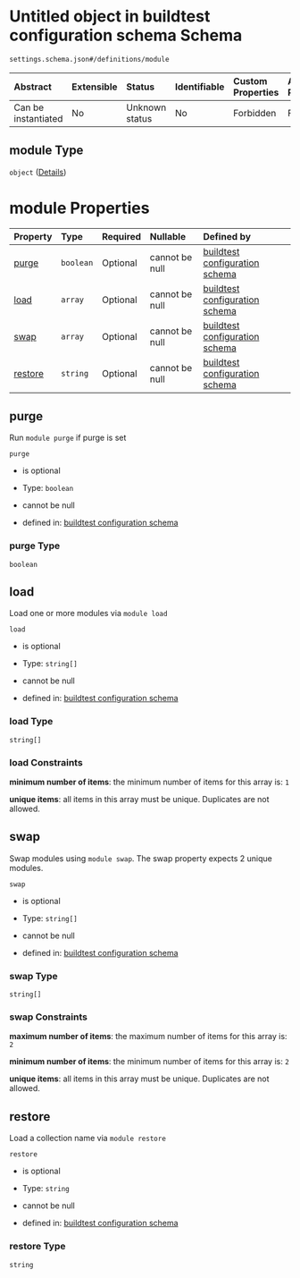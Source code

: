 # Untitled object in buildtest configuration schema Schema

```txt
settings.schema.json#/definitions/module
```



| Abstract            | Extensible | Status         | Identifiable | Custom Properties | Additional Properties | Access Restrictions | Defined In                                                                   |
| :------------------ | :--------- | :------------- | :----------- | :---------------- | :-------------------- | :------------------ | :--------------------------------------------------------------------------- |
| Can be instantiated | No         | Unknown status | No           | Forbidden         | Forbidden             | none                | [settings.schema.json\*](../out/settings.schema.json "open original schema") |

## module Type

`object` ([Details](settings-definitions-module.md))

# module Properties

| Property            | Type      | Required | Nullable       | Defined by                                                                                                                                        |
| :------------------ | :-------- | :------- | :------------- | :------------------------------------------------------------------------------------------------------------------------------------------------ |
| [purge](#purge)     | `boolean` | Optional | cannot be null | [buildtest configuration schema](settings-definitions-module-properties-purge.md "settings.schema.json#/definitions/module/properties/purge")     |
| [load](#load)       | `array`   | Optional | cannot be null | [buildtest configuration schema](definitions-definitions-list_of_strings.md "settings.schema.json#/definitions/module/properties/load")           |
| [swap](#swap)       | `array`   | Optional | cannot be null | [buildtest configuration schema](settings-definitions-module-properties-swap.md "settings.schema.json#/definitions/module/properties/swap")       |
| [restore](#restore) | `string`  | Optional | cannot be null | [buildtest configuration schema](settings-definitions-module-properties-restore.md "settings.schema.json#/definitions/module/properties/restore") |

## purge

Run `module purge` if purge is set

`purge`

*   is optional

*   Type: `boolean`

*   cannot be null

*   defined in: [buildtest configuration schema](settings-definitions-module-properties-purge.md "settings.schema.json#/definitions/module/properties/purge")

### purge Type

`boolean`

## load

Load one or more modules via `module load`

`load`

*   is optional

*   Type: `string[]`

*   cannot be null

*   defined in: [buildtest configuration schema](definitions-definitions-list_of_strings.md "settings.schema.json#/definitions/module/properties/load")

### load Type

`string[]`

### load Constraints

**minimum number of items**: the minimum number of items for this array is: `1`

**unique items**: all items in this array must be unique. Duplicates are not allowed.

## swap

Swap modules using `module swap`. The swap property expects 2 unique modules.

`swap`

*   is optional

*   Type: `string[]`

*   cannot be null

*   defined in: [buildtest configuration schema](settings-definitions-module-properties-swap.md "settings.schema.json#/definitions/module/properties/swap")

### swap Type

`string[]`

### swap Constraints

**maximum number of items**: the maximum number of items for this array is: `2`

**minimum number of items**: the minimum number of items for this array is: `2`

**unique items**: all items in this array must be unique. Duplicates are not allowed.

## restore

Load a collection name via `module restore`

`restore`

*   is optional

*   Type: `string`

*   cannot be null

*   defined in: [buildtest configuration schema](settings-definitions-module-properties-restore.md "settings.schema.json#/definitions/module/properties/restore")

### restore Type

`string`
